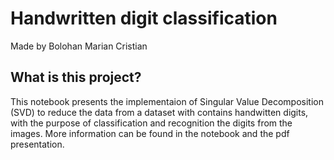 # Handwritten digit classification

Made by Bolohan Marian Cristian

## What is this project?

This notebook presents the implementaion of Singular Value Decomposition (SVD)
to reduce the data from a dataset with contains handwitten digits, with the purpose of classification and recognition the digits from the images.
More information can be found in the notebook and the pdf presentation.
